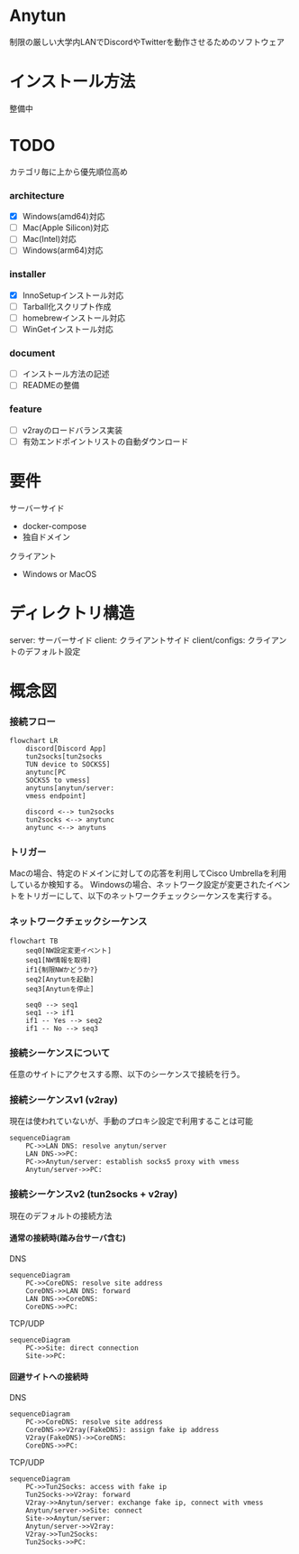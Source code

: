 # Anytun

制限の厳しい大学内LANでDiscordやTwitterを動作させるためのソフトウェア

# インストール方法

整備中

# TODO

カテゴリ毎に上から優先順位高め

### architecture
- [x] Windows(amd64)対応 
- [ ] Mac(Apple Silicon)対応 
- [ ] Mac(Intel)対応 
- [ ] Windows(arm64)対応

### installer
- [x] InnoSetupインストール対応 
- [ ] Tarball化スクリプト作成 
- [ ] homebrewインストール対応 
- [ ] WinGetインストール対応

### document
- [ ] インストール方法の記述 
- [ ] READMEの整備

### feature
- [ ] v2rayのロードバランス実装 
- [ ] 有効エンドポイントリストの自動ダウンロード 

# 要件

サーバーサイド
- docker-compose
- 独自ドメイン

クライアント
- Windows or MacOS

# ディレクトリ構造

server: サーバーサイド
client: クライアントサイド
client/configs: クライアントのデフォルト設定

# 概念図

### 接続フロー
```mermaid
flowchart LR
    discord[Discord App]
    tun2socks[tun2socks
    TUN device to SOCKS5]
    anytunc[PC
    SOCKS5 to vmess]
    anytuns[anytun/server:
    vmess endpoint]

    discord <--> tun2socks
    tun2socks <--> anytunc
    anytunc <--> anytuns
```

### トリガー

Macの場合、特定のドメインに対しての応答を利用してCisco Umbrellaを利用しているか検知する。
Windowsの場合、ネットワーク設定が変更されたイベントをトリガーにして、以下のネットワークチェックシーケンスを実行する。

### ネットワークチェックシーケンス

```mermaid
flowchart TB
    seq0[NW設定変更イベント]
    seq1[NW情報を取得]
    if1{制限NWかどうか?}
    seq2[Anytunを起動]
    seq3[Anytunを停止]

    seq0 --> seq1
    seq1 --> if1
    if1 -- Yes --> seq2
    if1 -- No --> seq3
```

### 接続シーケンスについて

任意のサイトにアクセスする際、以下のシーケンスで接続を行う。


### 接続シーケンスv1 (v2ray)

現在は使われていないが、手動のプロキシ設定で利用することは可能

```mermaid
sequenceDiagram
    PC->>LAN DNS: resolve anytun/server
    LAN DNS->>PC: 
    PC->>Anytun/server: establish socks5 proxy with vmess
    Anytun/server->>PC: 
```

### 接続シーケンスv2 (tun2socks + v2ray)

現在のデフォルトの接続方法

#### 通常の接続時(踏み台サーバ含む)

DNS
```mermaid
sequenceDiagram
    PC->>CoreDNS: resolve site address
    CoreDNS->>LAN DNS: forward
    LAN DNS->>CoreDNS: 
    CoreDNS->>PC: 
```

TCP/UDP
```mermaid
sequenceDiagram
    PC->>Site: direct connection
    Site->>PC: 
```

#### 回避サイトへの接続時

DNS
```mermaid
sequenceDiagram
    PC->>CoreDNS: resolve site address
    CoreDNS->>V2ray(FakeDNS): assign fake ip address
    V2ray(FakeDNS)->>CoreDNS: 
    CoreDNS->>PC: 
```

TCP/UDP
```mermaid
sequenceDiagram
    PC->>Tun2Socks: access with fake ip
    Tun2Socks->>V2ray: forward
    V2ray->>Anytun/server: exchange fake ip, connect with vmess
    Anytun/server->>Site: connect
    Site->>Anytun/server: 
    Anytun/server->>V2ray: 
    V2ray->>Tun2Socks: 
    Tun2Socks->>PC: 
```
